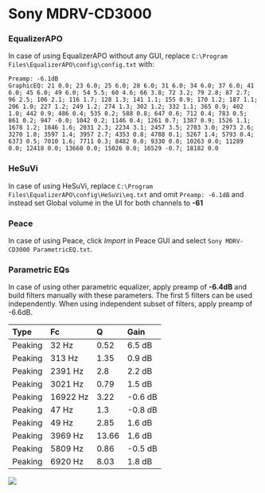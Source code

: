 # Sony MDRV-CD3000

### EqualizerAPO
In case of using EqualizerAPO without any GUI, replace `C:\Program Files\EqualizerAPO\config\config.txt`
with:
```
Preamp: -6.1dB
GraphicEQ: 21 0.0; 23 6.0; 25 6.0; 28 6.0; 31 6.0; 34 6.0; 37 6.0; 41 6.0; 45 6.0; 49 6.0; 54 5.5; 60 4.6; 66 3.8; 72 3.2; 79 2.8; 87 2.7; 96 2.5; 106 2.1; 116 1.7; 128 1.3; 141 1.1; 155 0.9; 170 1.2; 187 1.1; 206 1.0; 227 1.2; 249 1.2; 274 1.3; 302 1.2; 332 1.1; 365 0.9; 402 1.0; 442 0.9; 486 0.4; 535 0.2; 588 0.8; 647 0.6; 712 0.4; 783 0.5; 861 0.2; 947 -0.0; 1042 0.2; 1146 0.4; 1261 0.7; 1387 0.9; 1526 1.1; 1678 1.2; 1846 1.6; 2031 2.3; 2234 3.1; 2457 3.5; 2703 3.0; 2973 2.6; 3270 1.8; 3597 1.4; 3957 2.7; 4353 0.8; 4788 0.1; 5267 1.4; 5793 0.4; 6373 0.5; 7010 1.6; 7711 0.3; 8482 0.0; 9330 0.0; 10263 0.0; 11289 0.0; 12418 0.0; 13660 0.0; 15026 0.0; 16529 -0.7; 18182 0.0
```

### HeSuVi
In case of using HeSuVi, replace `C:\Program Files\EqualizerAPO\config\HeSuVi\eq.txt` and omit `Preamp:
-6.1dB` and instead set Global volume in the UI for both channels to **-61**

### Peace
In case of using Peace, click *Import* in Peace GUI and select `Sony MDRV-CD3000 ParametricEQ.txt`.

### Parametric EQs
In case of using other parametric equalizer, apply preamp of **-6.4dB** and build filters manually
with these parameters. The first 5 filters can be used independently.
When using independent subset of filters, apply preamp of -6.6dB.

| Type    | Fc       |     Q | Gain    |
|:--------|:---------|:------|:--------|
| Peaking | 32 Hz    |  0.52 | 6.5 dB  |
| Peaking | 313 Hz   |  1.35 | 0.9 dB  |
| Peaking | 2391 Hz  |  2.8  | 2.2 dB  |
| Peaking | 3021 Hz  |  0.79 | 1.5 dB  |
| Peaking | 16922 Hz |  3.22 | -0.6 dB |
| Peaking | 47 Hz    |  1.3  | -0.8 dB |
| Peaking | 49 Hz    |  2.85 | 1.6 dB  |
| Peaking | 3969 Hz  | 13.66 | 1.6 dB  |
| Peaking | 5809 Hz  |  0.86 | -0.5 dB |
| Peaking | 6920 Hz  |  8.03 | 1.8 dB  |

![](https://raw.githubusercontent.com/jaakkopasanen/AutoEq/master/results/innerfidelity/sbaf-serious/Sony%20MDRV-CD3000/Sony%20MDRV-CD3000.png)